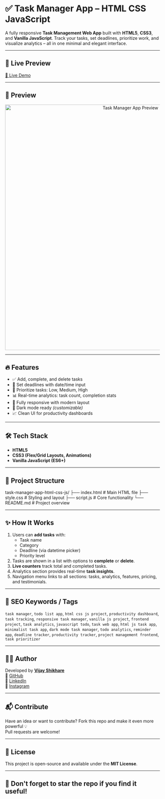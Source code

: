# ✅ Task Manager App – HTML CSS JavaScript

A fully responsive **Task Management Web App** built with **HTML5**, **CSS3**, and **Vanilla JavaScript**. Track your tasks, set deadlines, prioritize work, and visualize analytics – all in one minimal and elegant interface.

---

## 🚀 Live Preview

[🔗 Live Demo](https://vijayshikhare.github.io/task-manager-app-html-css-js)

---

## 📸 Preview

<p align="center">
  <img src="https://github.com/user-attachments/assets/eed8a58e-7677-4638-871a-99db8970c421" alt="Task Manager App Preview" width="800">
</p>

---

## 🔥 Features

- ✅ Add, complete, and delete tasks
- 📅 Set deadlines with date/time input
- 🎯 Prioritize tasks: Low, Medium, High
- 📊 Real-time analytics: task count, completion stats
- 🧠 Fully responsive with modern layout
- 🌙 Dark mode ready *(customizable)*
- 📈 Clean UI for productivity dashboards

---

## 🛠️ Tech Stack

- **HTML5**  
- **CSS3 (Flex/Grid Layouts, Animations)**  
- **Vanilla JavaScript (ES6+)**

---

## 🧩 Project Structure

task-manager-app-html-css-js/
├── index.html # Main HTML file
├── style.css # Styling and layout
├── script.js # Core functionality
└── README.md # Project overview


---

## ✨ How It Works

1. Users can **add tasks** with:
   - Task name
   - Category
   - Deadline (via datetime picker)
   - Priority level
2. Tasks are shown in a list with options to **complete** or **delete**.
3. **Live counters** track total and completed tasks.
4. Analytics section provides real-time **task insights**.
5. Navigation menu links to all sections: tasks, analytics, features, pricing, and testimonials.

---

## 📌 SEO Keywords / Tags

`task manager`, `todo list app`, `html css js project`, `productivity dashboard`, `task tracking`, `responsive task manager`, `vanilla js project`, `frontend project`, `task analytics`, `javascript todo`, `task web app`, `html js task app`, `minimalist task app`, `dark mode task manager`, `todo analytics`, `reminder app`, `deadline tracker`, `productivity tracker`, `project management frontend`, `task prioritizer`

---

## 🙋‍♂️ Author

Developed by [**Vijay Shikhare**](https://github.com/vijayshikhare)  
🔗 [GitHub](https://github.com/vijayshikhare)  
🔗 [LinkedIn](https://www.linkedin.com/in/vijayshikhare)  
🔗 [Instagram](https://www.instagram.com/iamvijayshikhare)

---

## 📬 Contribute

Have an idea or want to contribute? Fork this repo and make it even more powerful 💡  
Pull requests are welcome!

---

## 📄 License

This project is open-source and available under the **MIT License**.

---

## 🌟 Don't forget to star the repo if you find it useful!

